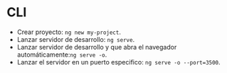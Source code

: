 # CLI
- Crear proyecto: `ng new my-project`.
- Lanzar servidor de desarrollo: `ng serve`.
- Lanzar servidor de desarrollo y que abra el navegador automáticamente:`ng serve -o`.
- Lanzar el servidor en un puerto especifico: `ng serve -o --port=3500`.
